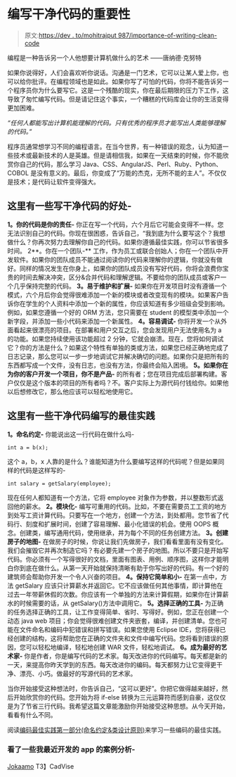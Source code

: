 # 编写干净代码的重要性

> 原文:[https://dev . to/mohitrajput 987/importance-of-writing-clean-code](https://dev.to/mohitrajput987/importance-of-writing-clean-code)

编程是一种告诉另一个人他想要计算机做什么的艺术
——唐纳德·克努特

如果你说得好，人们会喜欢听你说话。沟通是一门艺术，它可以让某人爱上你，也可以给你批评。在编程领域也是如此。如果你写了可怕的代码，你将不能告诉另一个程序员你为什么要写它。这是一个残酷的现实，你在最后期限的压力下工作，这导致了匆忙编写代码。但是请记住这个事实，一个糟糕的代码库会让你的生活变得更加困难。

*“任何人都能写出计算机能理解的代码。只有优秀的程序员才能写出人类能够理解的代码。”*

程序员通常想学习不同的编程语言。在当今世界，有一种错误的观念，认为知道一些技术或最新技术的人是英雄。但是请相信我，如果在一天结束的时候，你不能欣赏你自己的代码，那么学习 Java、CSS、AngularJS、Perl、Ruby、Python、COBOL 是没有意义的。最后，你变成了“万能的杰克，无所不能的主人”。不仅仅是技术；是代码让软件变得强大。

## 这里有一些写干净代码的好处-

**1。你的代码是你的责任-** 你正在写一个代码，六个月后它可能会变得不一样。您无法识别自己的代码。你现在很困惑，告诉自己，“我到底为什么要写这个？我想做什么？你再次努力去理解你自己的代码。如果你遵循最佳实践，你可以节省很多时间。
2**。你在一个团队-** 工作，作为员工或联合创始人；你在一个团队中开发软件。如果你的团队成员不能通过阅读你的代码来理解你的逻辑，你就没有做好。同样的情况发生在你身上，如果你的团队成员没有写好代码，你将会浪费你宝贵的时间去解决冲突，区分&合并代码和理解逻辑。不要给你的团队成员或客户一个几乎保持完整的代码。
**3。易于维护和扩展-** 如果你在开发项目时没有遵循一个模式，六个月后你会觉得很难添加一个新的模块或者改变现有的模块。如果客户告诉你在学生的个人资料中添加一个新的属性，你应该知道有多少班级会受到影响。例如，如果您遵循一个好的 ORM 方法，您只需要在 student 的模型类中添加一个新字段，并添加一些小代码来添加一个新属性。
**4。容易调试-** 你将开发一个从外面看起来很漂亮的项目。在部署和用户交互之后，您会发现用户无法使用名为 a 的功能。如果您持续使用该功能超过 2 分钟，它就会崩溃。现在，您将如何调试它？你的方法是什么？如果这个特性有单独的类或方法，如果您已经正确地完成了日志记录，那么您可以一步一步地调试它并解决确切的问题。如果你只是把所有的东西都写成一个文件，没有日志，也没有方法，你最终会陷入困境。
**5。如果你在为你的客户开发一个项目，你不是产品-** 的所有者；您在项目完成后部署构建。客户仅仅是这个版本的项目的所有者吗？不。客户实际上为源代码付钱给你。如果他以后想修改它，那么他应该可以轻松地使用它。

## 这里有一些干净代码编写的最佳实践

**1。命名约定-** 你能说出这一行代码在做什么吗-

```
int a = b(x); 
```

这个 a，b，x 人靠的是什么？谁能知道为什么要编写这样的代码呢？但是如果同样的代码是这样写的-

```
int salary = getSalary(employee); 
```

现在任何人都知道有一个方法，它将 employee 对象作为参数，并以整数形式返回他的薪水。
**2。模块化-** 编写可重用的代码。比如，不要在需要员工工资的地方到处写工资计算代码。只要写在一个地方，创建一个方法，到处都用。您节省了代码行、刻度和扩展时间，创建了容易理解、最小化错误的机会。使用 OOPS 概念。创建类，编写通用代码，使用继承，并为每个不同的任务创建方法。
**3。创建房子的地图-** 在做房子的时候，你说让我们先做房子，我们看看里面有没有变化。我们会摧毁它并再次制造它吗？有必要先建一个房子的地图。所以不要只是开始写代码。你必须有一个写得很好的文档，里面有图表、用例、顺序图，这样你才能明白你到底在做什么。从第一天开始就保持清晰有助于你写出好的代码。有一个好的建筑师会帮助你开发一个令人兴奋的项目。
**4。保持它简单和小-** 在第一点中，方法 getSalary 应该只计算薪水并返回它。它不应该做任何其他事情，即计算他在过去一年带薪休假的次数。你应该有一个单独的方法来计算假期，如果你在计算薪水的时候需要的话，从 getSalary()方法中调用它。
**5。选择正确的工具-** 为正确的任务选择正确的工具，让工作变得简单、省时、写得好。例如，您正在创建一个动态 java web 项目；你会觉得很难创建文件夹嵌套，编译，并创建清单。您也可能在文件命名和编码中犯错误和拼写错误。如果您使用 Eclipse IDE，您将获得已经创建的结构，这将帮助您在正确的文件夹和文件中编写代码。您将看到错误的原因，您可以轻松地编译，轻松地创建 WAR 文件，轻松地调试。
**6。成为最好的艺术家-** 你是作者，你是编写代码的艺术家。每天改进你的代码编写。每天都是新的一天，来提高你昨天学到的东西。每天改进你的编码。每天都努力让它变得更干净、漂亮、小巧。做最好的写源代码的艺术家。

当你开始接受这种想法时，你告诉自己，“这可以更好”。你把它做得越来越好，然后开始欣赏你的代码。您开始为将 if-else 转换为三元运算符而感到自豪，这仅仅是为了节省三行代码。我希望这篇文章能激励你开始接受这种思想。从今天开始，看看有什么不同。

阅读[编码最佳实践第一部分(命名约定&类设计原则)](https://dev.to/mohitrajput987/coding-best-practices-part-1-naming-conventions--class-designing-principles)来学习一些编码的最佳实践。

### [](#read-some-case-studies-of-apps-developed-by-me-recently)看了一些我最近开发的 app 的案例分析-

[Jokaamo](https://www.engineerbabu.com/blog/2017/04/jokaamo-services-doorstep/)
T3】CadVise